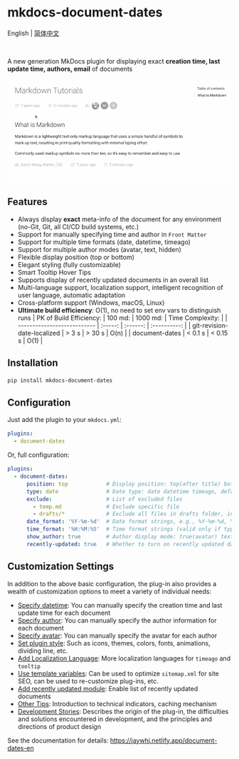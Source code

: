 # mkdocs-document-dates

English | [简体中文](README_zh.md)

<br />

A new generation MkDocs plugin for displaying exact **creation time, last update time, authors, email** of documents

![render](render.gif)

## Features

- Always display **exact** meta-info of the document for any environment (no-Git, Git, all CI/CD build systems, etc.)
- Support for manually specifying time and author in `Front Matter`
- Support for multiple time formats (date, datetime, timeago)
- Support for multiple author modes (avatar, text, hidden)
- Flexible display position (top or bottom)
- Elegant styling (fully customizable)
- Smart Tooltip Hover Tips
- Supports display of recently updated documents in an overall list
- Multi-language support, localization support, intelligent recognition of user language, automatic adaptation
- Cross-platform support (Windows, macOS, Linux)
- **Ultimate build efficiency**: O(1), no need to set env vars to distinguish runs
    | PK of Build Efficiency:     | 100 md: | 1000 md: | Time Complexity: |
    | --------------------------- | :-----: | :------: | :----------: |
    | git-revision-date-localized |  > 3 s   |  > 30 s   |    O(n)    |
    | document-dates              | < 0.1 s  | < 0.15 s  |    O(1)    |


## Installation

```bash
pip install mkdocs-document-dates
```

## Configuration

Just add the plugin to your `mkdocs.yml`:

```yaml
plugins:
  - document-dates
```

Or, full configuration:

```yaml
plugins:
  - document-dates:
      position: top            # Display position: top(after title) bottom(end of document)
      type: date               # Date type: date datetime timeago, default: date
      exclude:                 # List of excluded files
        - temp.md              # Exclude specific file
        - drafts/*             # Exclude all files in drafts folder, including subfolders
      date_format: '%Y-%m-%d'  # Date format strings, e.g., %Y-%m-%d, %b %d, %Y
      time_format: '%H:%M:%S'  # Time format strings (valid only if type=datetime)
      show_author: true        # Author display mode: true(avatar) text(text) false(hidden)
      recently-updated: true   # Whether to turn on recently updated data, default: false
```

## Customization Settings

In addition to the above basic configuration, the plug-in also provides a wealth of customization options to meet a variety of individual needs:

- [Specify datetime](https://jaywhj.netlify.app/document-dates-en#Specify-datetime): You can manually specify the creation time and last update time for each document
- [Specify author](https://jaywhj.netlify.app/document-dates-en#Specify-author): You can manually specify the author information for each document
- [Specify avatar](https://jaywhj.netlify.app/document-dates-en#Specify-avatar): You can manually specify the avatar for each author
- [Set plugin style](https://jaywhj.netlify.app/document-dates-en#Set-plugin-style): Such as icons, themes, colors, fonts, animations, dividing line, etc.
- [Add Localization Language](https://jaywhj.netlify.app/document-dates-en#Add-Localization-Language): More localization languages for `timeago` and `tooltip` 
- [Use template variables](https://jaywhj.netlify.app/document-dates-en#Use-template-variables): Can be used to optimize `sitemap.xml` for site SEO, can be used to re-customize plug-ins, etc.
- [Add recently updated module](https://jaywhj.netlify.app/document-dates-en#Add-recently-updated-module): Enable list of recently updated documents
- [Other Tips](https://jaywhj.netlify.app/document-dates-en#Other-Tips): Introduction to technical indicators, caching mechanism
- [Development Stories](https://jaywhj.netlify.app/document-dates-en#Development-Stories): Describes the origin of the plug-in, the difficulties and solutions encountered in development, and the principles and directions of product design

See the documentation for details: https://jaywhj.netlify.app/document-dates-en
